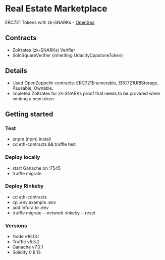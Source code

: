 # Real Estate Marketplace

ERC721 Tokens with zk-SNARKs - [OpenSea](https://testnets.opensea.io/collection/udacitycapstonetoken-v2)

## Contracts
  - ZoKrates (zk-SNARKs) Verifier
  - SolnSquareVerifier (inheriting UdacityCapstoneToken)

## Details
 - Used OpenZeppelin contracts: ERC721Enumerable, ERC721URIStorage, Pausable, Ownable.
 - Impleted ZoKrates for zk-SNARKs proof that needs to be provided when minting a new token.

## Getting started

### Test
  - pnpm (npm) install
  - cd eth-contracts && truffle test

### Deploy locally
  - start Ganache on :7545
  - truffle migrate 

### Deploy Rinkeby
  - cd eth-contracts
  - cp .env.example .env
  - add Infura to .env
  - truffle migrate --network rinkeby --reset

### Versions
  - Node v16.13.1
  - Truffle v5.5.2
  - Ganache v7.0.1
  - Solidity 0.8.13

